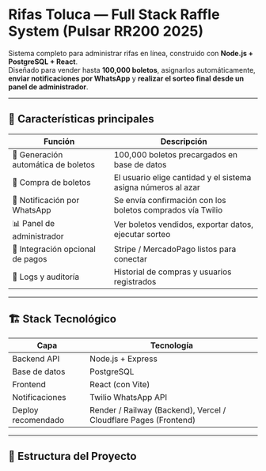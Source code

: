 # Rifas Toluca — Full Stack Raffle System (Pulsar RR200 2025)

Sistema completo para administrar rifas en línea, construido con **Node.js + PostgreSQL + React**.  
Diseñado para vender hasta **100,000 boletos**, asignarlos automáticamente, **enviar notificaciones por WhatsApp** y **realizar el sorteo final desde un panel de administrador**.

---

## 🚀 Características principales

| Función | Descripción |
|---------|-------------|
| 🎫 Generación automática de boletos | 100,000 boletos precargados en base de datos |
| 🛒 Compra de boletos | El usuario elige cantidad y el sistema asigna números al azar |
| 📲 Notificación por WhatsApp | Se envía confirmación con los boletos comprados vía Twilio |
| 📊 Panel de administrador | Ver boletos vendidos, exportar datos, ejecutar sorteo |
| 🔄 Integración opcional de pagos | Stripe / MercadoPago listos para conectar |
| 🧾 Logs y auditoría | Historial de compras y usuarios registrados |

---

## 🏗️ Stack Tecnológico

| Capa | Tecnología |
|------|------------|
| Backend API | Node.js + Express |
| Base de datos | PostgreSQL |
| Frontend | React (con Vite) |
| Notificaciones | Twilio WhatsApp API |
| Deploy recomendado | Render / Railway (Backend), Vercel / Cloudflare Pages (Frontend) |

---

## 📂 Estructura del Proyecto

